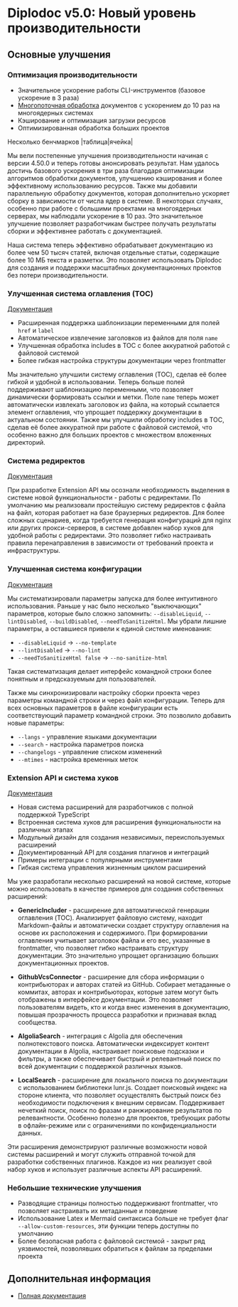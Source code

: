 # Diplodoc v5.0: Новый уровень производительности

## Основные улучшения

### Оптимизация производительности
- Значительное ускорение работы CLI-инструментов (базовое ускорение в 3 раза)
- [Многопоточная обработка](*) документов с ускорением до 10 раз на многоядерных системах
- Кэширование и оптимизация загрузки ресурсов
- Оптимизированная обработка больших проектов

Несколько бенчмарков
|таблица|ячейка|

Мы вели постепенные улучшения производительности начиная с версии 4.50.0 и теперь готовы анонсировать результат. Нам удалось достичь базового ускорения в три раза благодаря оптимизации алгоритмов обработки документов, улучшению кэширования и более эффективному использованию ресурсов. Также мы добавили параллельную обработку документов, которая дополнительно ускоряет сборку в зависимости от числа ядер в системе. В некоторых случаях, особенно при работе с большими проектами на многоядерных серверах, мы наблюдали ускорение в 10 раз. Это значительное улучшение позволяет разработчикам быстрее получать результаты сборки и эффективнее работать с документацией.

Наша система теперь эффективно обрабатывает документацию из более чем 50 тысяч статей, включая отдельные статьи, содержащие более 10 МБ текста и разметки. Это позволяет использовать Diplodoc для создания и поддержки масштабных документационных проектов без потери производительности.

### Улучшенная система оглавления (TOC)

[Документация](*)

- Расширенная поддержка шаблонизации переменными для полей `href` и `label`
- Автоматическое извлечение заголовков из файлов для поля `name`
- Улучшенная обработка includes в TOC с более аккуратной работой с файловой системой
- Более гибкая настройка структуры документации через frontmatter

Мы значительно улучшили систему оглавления (TOC), сделав её более гибкой и удобной в использовании. Теперь больше полей поддерживают шаблонизацию переменными, что позволяет динамически формировать ссылки и метки. Поле `name` теперь может автоматически извлекать заголовок из файла, на который ссылается элемент оглавления, что упрощает поддержку документации в актуальном состоянии. Также мы улучшили обработку includes в TOC, сделав её более аккуратной при работе с файловой системой, что особенно важно для больших проектов с множеством вложенных директорий.

### Система редиректов

[Документация](*)

При разработке Extension API мы осознали необходимость выделения в системе новой функциональности - работы с редиректами. По умолчанию мы реализовали простейшую систему редиректов с файла на файл, которая работает на базе браузерных редиректов. Для более сложных сценариев, когда требуется генерация конфигураций для nginx или других прокси-серверов, в системе добавлен набор хуков для удобной работы с редиректами. Это позволяет гибко настраивать правила перенаправления в зависимости от требований проекта и инфраструктуры.

### Улучшенная система конфигурации

[Документация](*)

Мы систематизировали параметры запуска для более интуитивного использования. Раньше у нас было несколько "выключающих" параметров, которые было сложно запомнить: `--disableLiquid`, `--lintDisabled`, `--buildDisabled`, `--needToSanitizeHtml`. Мы убрали лишние параметры, а оставшиеся привели к единой системе именования:

- `--disableLiquid` → `--no-template`
- `--lintDisabled` → `--no-lint`
- `--needToSanitizeHtml false` → `--no-sanitize-html`

Такая систематизация делает интерфейс командной строки более понятным и предсказуемым для пользователей.

Также мы синхронизировали настройку сборки проекта через параметры командной строки и через файл конфигурации. Теперь для всех основных параметров в файле конфигурации есть соответствующий параметр командной строки. Это позволило добавить новые параметры:

- `--langs` - управление языками документации
- `--search` - настройка параметров поиска
- `--changelogs` - управление списком изменений
- `--mtimes` - настройка временных меток

### Extension API и система хуков

[Документация](*)

- Новая система расширений для разработчиков с полной поддержкой TypeScript
- Встроенная система хуков для расширения функциональности на различных этапах
- Модульный дизайн для создания независимых, переиспользуемых расширений
- Документированный API для создания плагинов и интеграций
- Примеры интеграции с популярными инструментами
- Гибкая система управления жизненным циклом расширений

Мы уже разработали несколько расширений на новой системе, которые можно использовать в качестве примеров для создания собственных расширений:

- **GenericIncluder** - расширение для автоматической генерации оглавления (TOC). Анализирует файловую систему, находит Markdown-файлы и автоматически создает структуру оглавления на основе их расположения и содержимого. При формировании оглавления учитывает заголовок файла и его вес, указанные в frontmatter, что позволяет гибко настраивать структуру документации. Это значительно упрощает организацию больших документационных проектов.

- **GithubVcsConnector** - расширение для сбора информации о контрибьюторах и авторах статей из GitHub. Собирает метаданные о коммитах, авторах и контрибьюторах, которые затем могут быть отображены в интерфейсе документации. Это позволяет пользователям видеть, кто и когда внес изменения в документацию, повышая прозрачность процесса разработки и признавая вклад сообщества.

- **AlgoliaSearch** - интеграция с Algolia для обеспечения полнотекстового поиска. Автоматически индексирует контент документации в Algolia, настраивает поисковые подсказки и фильтры, а также обеспечивает быстрый и релевантный поиск по всей документации с поддержкой различных языков.

- **LocalSearch** - расширение для локального поиска по документации с использованием библиотеки lunr.js. Создает поисковый индекс на стороне клиента, что позволяет осуществлять быстрый поиск без необходимости подключения к внешним сервисам. Поддерживает нечеткий поиск, поиск по фразам и ранжирование результатов по релевантности. Особенно полезно для проектов, требующих работы в офлайн-режиме или с ограничениями по конфиденциальности данных.

Эти расширения демонстрируют различные возможности новой системы расширений и могут служить отправной точкой для разработки собственных плагинов. Каждое из них реализует свой набор хуков и использует различные аспекты API расширений.

### Небольшие технические улучшения

- Разводящие страницы полностью поддерживают frontmatter, что позволяет настраивать их метаданные и поведение
- Использование Latex и Mermaid синтаксиса больше не требует флаг `--allow-custom-resources`, эти функции теперь доступны по умолчанию
- Более безопасная работа с файловой системой - закрыт ряд уязвимостей, позволявших обратиться к файлам за пределами проекта

## Дополнительная информация

- [Полная документация](https://diplodoc.com/docs)